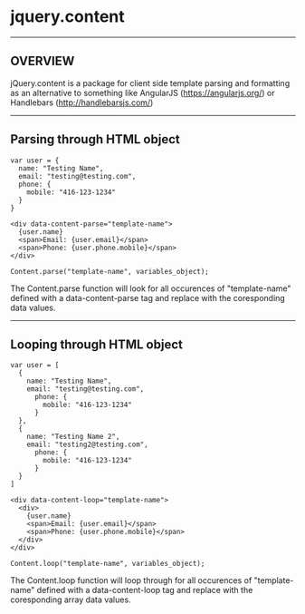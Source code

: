 # jquery.content

----------------------------------------------------
OVERVIEW
----------------------------------------------------
jQuery.content is a package for client side template parsing and formatting as an alternative to something like AngularJS (https://angularjs.org/) or Handlebars (http://handlebarsjs.com/)


----------------------------------------------------
Parsing through HTML object
----------------------------------------------------

```
var user = {
  name: "Testing Name",
  email: "testing@testing.com",
  phone: {
    mobile: "416-123-1234"
  }
}

<div data-content-parse="template-name">
  {user.name}
  <span>Email: {user.email}</span> 
  <span>Phone: {user.phone.mobile}</span> 
</div>

Content.parse("template-name", variables_object);
```

The Content.parse function will look for all occurences of "template-name" defined with a data-content-parse tag and replace with the coresponding data values.

----------------------------------------------------
Looping through HTML object
----------------------------------------------------

```
var user = [
  {
    name: "Testing Name",
    email: "testing@testing.com",
      phone: {
        mobile: "416-123-1234"
      }
  },
  {
    name: "Testing Name 2",
    email: "testing2@testing.com",
      phone: {
        mobile: "416-123-1234"
      }
  }
]

<div data-content-loop="template-name">
  <div>
    {user.name}
    <span>Email: {user.email}</span> 
    <span>Phone: {user.phone.mobile}</span> 
  </div>
</div>

Content.loop("template-name", variables_object);
```

The Content.loop function will loop through for all occurences of "template-name" defined with a data-content-loop tag and replace with the coresponding array data values.
